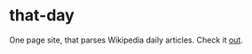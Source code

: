 # that-day
One page site, that parses Wikipedia daily articles.
Check it [out](https://that-day.herokuapp.com/).
